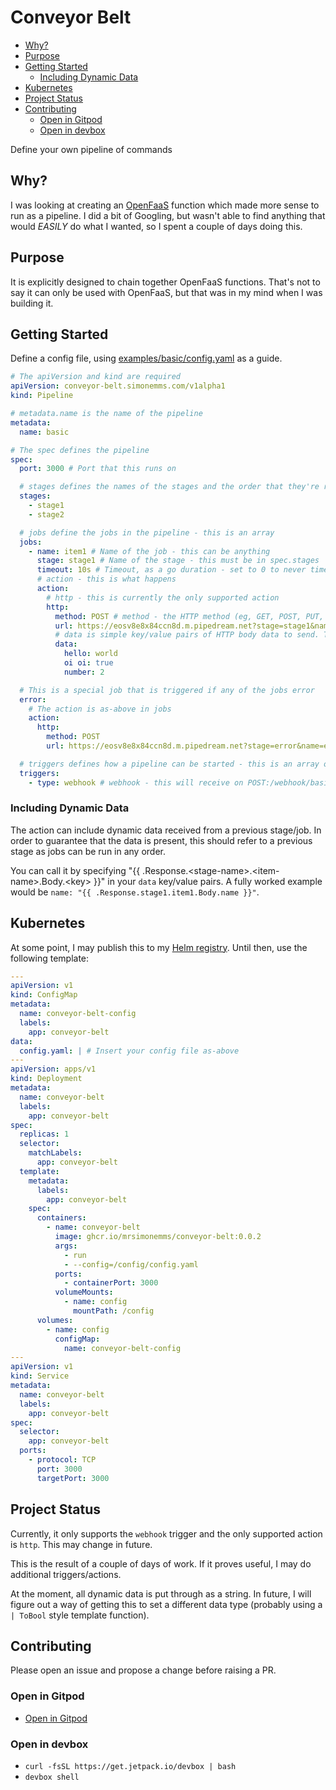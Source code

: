 # Conveyor Belt

<!-- toc -->

* [Why?](#why)
* [Purpose](#purpose)
* [Getting Started](#getting-started)
  * [Including Dynamic Data](#including-dynamic-data)
* [Kubernetes](#kubernetes)
* [Project Status](#project-status)
* [Contributing](#contributing)
  * [Open in Gitpod](#open-in-gitpod)
  * [Open in devbox](#open-in-devbox)

<!-- Regenerate with "pre-commit run -a markdown-toc" -->

<!-- tocstop -->

Define your own pipeline of commands

## Why?

I was looking at creating an [OpenFaaS](https://openfaas.com) function which
made more sense to run as a pipeline. I did a bit of Googling, but wasn't able
to find anything that would _EASILY_ do what I wanted, so I spent a couple of
days doing this.

## Purpose

It is explicitly designed to chain together OpenFaaS functions. That's not to
say it can only be used with OpenFaaS, but that was in my mind when I was
building it.

## Getting Started

Define a config file, using
[examples/basic/config.yaml](./examples/basic//config.yaml) as a guide.

```yaml
# The apiVersion and kind are required
apiVersion: conveyor-belt.simonemms.com/v1alpha1
kind: Pipeline

# metadata.name is the name of the pipeline
metadata:
  name: basic

# The spec defines the pipeline
spec:
  port: 3000 # Port that this runs on

  # stages defines the names of the stages and the order that they're run in
  stages:
    - stage1
    - stage2

  # jobs define the jobs in the pipeline - this is an array
  jobs:
    - name: item1 # Name of the job - this can be anything
      stage: stage1 # Name of the stage - this must be in spec.stages
      timeout: 10s # Timeout, as a go duration - set to 0 to never timeout. Defaults to 30s
      # action - this is what happens
      action:
        # http - this is currently the only supported action
        http:
          method: POST # method - the HTTP method (eg, GET, POST, PUT, DELETE, PATCH etc)
          url: https://eosv8e8x84ccn8d.m.pipedream.net?stage=stage1&name=item1 # url - the URL to call
          # data is simple key/value pairs of HTTP body data to send. This is optional and can include dynamic data (see below)
          data:
            hello: world
            oi oi: true
            number: 2

  # This is a special job that is triggered if any of the jobs error
  error:
    # The action is as-above in jobs
    action:
      http:
        method: POST
        url: https://eosv8e8x84ccn8d.m.pipedream.net?stage=error&name=errorHandler

  # triggers defines how a pipeline can be started - this is an array of objects
  triggers:
    - type: webhook # webhook - this will receive on POST:/webhook/basic (basic is the name set in metadata.name)
```

### Including Dynamic Data

The action can include dynamic data received from a previous stage/job. In order
to guarantee that the data is present, this should refer to a previous stage as
jobs can be run in any order.

You can call it by specifying "{{ .Response.\<stage-name\>.\<item-name\>.Body.\<key\> }}"
in your `data` key/value pairs. A fully worked example would be
`name: "{{ .Response.stage1.item1.Body.name }}"`.

## Kubernetes

At some point, I may publish this to my [Helm registry](https://helm.simonemms.com).
Until then, use the following template:

```yaml
---
apiVersion: v1
kind: ConfigMap
metadata:
  name: conveyor-belt-config
  labels:
    app: conveyor-belt
data:
  config.yaml: | # Insert your config file as-above
---
apiVersion: apps/v1
kind: Deployment
metadata:
  name: conveyor-belt
  labels:
    app: conveyor-belt
spec:
  replicas: 1
  selector:
    matchLabels:
      app: conveyor-belt
  template:
    metadata:
      labels:
        app: conveyor-belt
    spec:
      containers:
        - name: conveyor-belt
          image: ghcr.io/mrsimonemms/conveyor-belt:0.0.2
          args:
            - run
            - --config=/config/config.yaml
          ports:
            - containerPort: 3000
          volumeMounts:
            - name: config
              mountPath: /config
      volumes:
        - name: config
          configMap:
            name: conveyor-belt-config
---
apiVersion: v1
kind: Service
metadata:
  name: conveyor-belt
  labels:
    app: conveyor-belt
spec:
  selector:
    app: conveyor-belt
  ports:
    - protocol: TCP
      port: 3000
      targetPort: 3000
```

## Project Status

Currently, it only supports the `webhook` trigger and the only supported action is
`http`. This may change in future.

This is the result of a couple of days of work. If it proves useful, I may do
additional triggers/actions.

At the moment, all dynamic data is put through as a string. In future, I will
figure out a way of getting this to set a different data type (probably using
a ` | ToBool` style template function).

## Contributing

Please open an issue and propose a change before raising a PR.

### Open in Gitpod

* [Open in Gitpod](https://gitpod.io/from-referrer/)

### Open in devbox

* `curl -fsSL https://get.jetpack.io/devbox | bash`
* `devbox shell`
